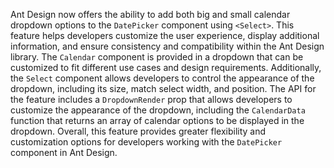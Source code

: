Ant Design now offers the ability to add both big and small calendar dropdown options to the `DatePicker` component using `<Select>`. This feature helps developers customize the user experience, display additional information, and ensure consistency and compatibility within the Ant Design library.
The `Calendar` component is provided in a dropdown that can be customized to fit different use cases and design requirements. Additionally, the `Select` component allows developers to control the appearance of the dropdown, including its size, match select width, and position.
The API for the feature includes a `DropdownRender` prop that allows developers to customize the appearance of the dropdown, including the `CalendarData` function that returns an array of calendar options to be displayed in the dropdown.
Overall, this feature provides greater flexibility and customization options for developers working with the `DatePicker` component in Ant Design.
